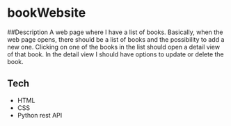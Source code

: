 # bookWebsite

##Description
A web page where I have a list of books.
Basically, when the web page opens, there should be a list of books and the possibility to add a new one. 
Clicking on one of the books in the list should open a detail view of that book. 
In the detail view I should have options to update or delete the book.

## Tech

+ HTML 
+ CSS 
+ Python rest API
